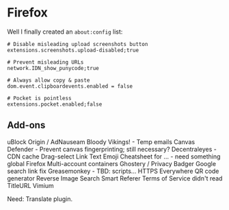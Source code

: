 # Firefox

Well I finally created an `about:config` list:

```
# Disable misleading upload screenshots button
extensions.screenshots.upload-disabled;true

# Prevent misleading URLs
network.IDN_show_punycode;true

# Always allow copy & paste
dom.event.clipboardevents.enabled = false

# Pocket is pointless
extensions.pocket.enabled;false
```

## Add-ons

uBlock Origin / AdNauseam
Bloody Vikings! - Temp emails
Canvas Defender - Prevent canvas fingerprinting; still necessary?
Decentraleyes - CDN cache
Drag-select Link Text
Emoji Cheatsheet for ... - need something global
Firefox Multi-account containers
Ghostery / Privacy Badger
Google search link fix
Greasemonkey - TBD: scripts...
HTTPS Everywhere
QR code generator
Reverse Image Search
Smart Referer 
Terms of Service didn't read
TitleURL
Vimium

Need: Translate plugin.
